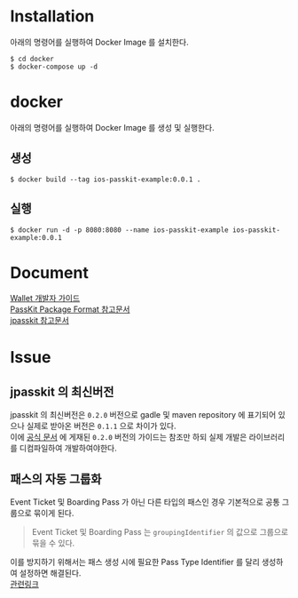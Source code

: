 # Installation
아래의 명령어를 실행하여 Docker Image 를 설치한다.
```
$ cd docker
$ docker-compose up -d
```

# docker
아래의 명령어를 실행하여 Docker Image 를 생성 및 실행한다.
## 생성
```
$ docker build --tag ios-passkit-example:0.0.1 .
```
## 실행
```
$ docker run -d -p 8080:8080 --name ios-passkit-example ios-passkit-example:0.0.1
```

# Document
[Wallet 개발자 가이드](https://developer.apple.com/library/archive/documentation/UserExperience/Conceptual/PassKit_PG/index.html)  
[PassKit Package Format 참고문서](https://developer.apple.com/library/archive/documentation/UserExperience/Reference/PassKit_Bundle/Chapters/Introduction.html)  
[jpasskit 참고문서](https://github.com/drallgood/jpasskit)

# Issue
## jpasskit 의 최신버전
jpasskit 의 최신버전은 `0.2.0` 버전으로 gadle 및 maven repository 에 표기되어 있으나 실제로 받아온 버전은 `0.1.1` 으로 차이가 있다.  
이에 [공식 문서](https://github.com/drallgood/jpasskit) 에 게재된 `0.2.0` 버전의 가이드는 참조만 하되 실제 개발은 라이브러리를 디컴파일하여 개발하여야한다.

## 패스의 자동 그룹화
Event Ticket 및 Boarding Pass 가 아닌 다른 타입의 패스인 경우 기본적으로 공통 그룹으로 묶이게 된다.
> Event Ticket 및 Boarding Pass 는 `groupingIdentifier` 의 값으로 그룹으로 묶을 수 있다.

이를 방지하기 위해서는 패스 생성 시에 필요한 Pass Type Identifier 를 달리 생성하여 설정하면 해결된다.  
[관련링크](https://stackoverflow.com/questions/13057307/passbook-passurl-not-opening-the-right-pass-when-passes-are-grouped)
